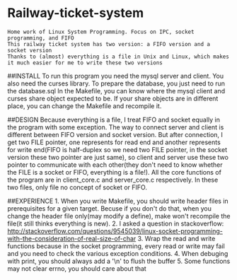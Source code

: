 Railway-ticket-system
==============
	Home work of Linux System Programming. Focus on IPC, socket programming, and FIFO
	This railway ticket system has two version: a FIFO version and a socket version
	Thanks to (almost) everything is a file in Unix and Linux, which makes it much easier for me to write these two versions

##INSTALL
	To run this program you need the mysql server and client. You also need the curses library.
	To prepare the database, you just need to run the database.sql
	In the Makefile, you can know where the mysql client and curses share object expected to be. If your share objects are in different place, you can change the Makefile and recompile it.

##DESIGN
	Because everything is a file, I treat FIFO and socket equally in the program with some exception.
	The way to connect server and client is different between FIFO version and socket version. But after connection, I get two FILE pointer, one represents for read end and another represents for write end(FIFO is half-duplex so we need two FILE pointer, in the socket version these two pointer are just same), so client and server use these two pointer to communicate with each other(they don't need to know whether the FILE is a socket or FIFO, everything is a file!).
	All the core functions of the program are in client_core.c and server_core.c respectively. In these two files, only file no concept of socket or FIFO.

##EXPERIENCE
	1. When you write Makefile, you should write header files in prerequisites for a given target. Becuse if you don't do that, when you change the header file only(may modify a define), make won't recompile the file(it still thinks everything is new).
	2. I asked a question in stackoverflow: http://stackoverflow.com/questions/9545039/linux-socket-programming-with-the-consideration-of-real-size-of-char
	3. Wrap the read and write functions because in the socket programming, every read or write may fail and you need to check the various exception conditions.
	4. When debuging with print, you should always add a '\n' to flush the buffer
	5. Some functions may not clear errno, you should care about that

